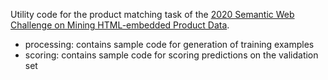 Utility code for the product matching task of the [2020 Semantic Web Challenge on Mining HTML-embedded Product Data].

- processing: contains sample code for generation of training examples
- scoring: contains sample code for scoring predictions on the validation set

[2020 Semantic Web Challenge on Mining HTML-embedded Product Data]: <https://ir-ischool-uos.github.io/mwpd/index.html>


